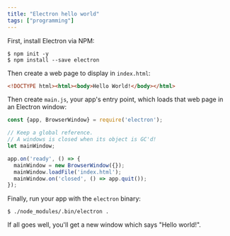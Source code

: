 ```yaml
---
title: "Electron hello world"
tags: ["programming"]
---
```


First, install Electron via NPM:

```shell
$ npm init -y
$ npm install --save electron
```

Then create a web page to display in `index.html`:

```html
<!DOCTYPE html><html><body>Hello World!</body></html>
```

Then create `main.js`,
your app's entry point,
which loads that web page in an Electron window:

```js
const {app, BrowserWindow} = require('electron');

// Keep a global reference.
// A windows is closed when its object is GC'd!
let mainWindow;

app.on('ready', () => {
  mainWindow = new BrowserWindow({});
  mainWindow.loadFile('index.html');
  mainWindow.on('closed', () => app.quit());
});
```

Finally, run your app with the `electron` binary:

```
$ ./node_modules/.bin/electron .
```

If all goes well,
you'll get a new window which says "Hello world!".